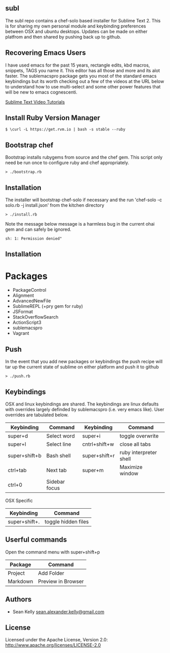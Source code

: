## subl 

The subl repo contains a chef-solo based installer for Sublime Text 2. This is for sharing my own personal module and keybinding preferences between OSX and ubuntu desktops.  Updates can be made on either platfrom and then shared by pushing back up to github.

## Recovering Emacs Users
I have used emacs for the past 15 years, rectangle edits, kbd macros, snippets, TAGS you name it.  This editor has all those and more and its alot faster.  The sublemacspro package gets you most of the standard emacs keybindings but its worth checking out a few of the videos at the URL below to understand how to use multi-select and some other power features that will be new to emacs cognescenti. 

[Sublime Text Video Tutorials](https://tutsplus.com/course/improve-workflow-in-sublime-text-2/)
 

## Install Ruby Version Manager

```
$ \curl -L https://get.rvm.io | bash -s stable --ruby
```
## Bootstrap chef

Bootstrap installs rubygems from source and the chef gem.  This script only need be run once to configure ruby and chef appropriately. 

```
> ./bootstrap.rb
```
## Installation 
The installer will bootstrap chef-solo if necessary and the run 'chef-solo -c solo.rb -j install.json' from the kitchen directory

```
> ./install.rb
```
Note the message below message is a harmless bug in the current ohai gem and can safely be ignored. 

```
sh: 1: Permission denied"
```

## Installation 
# Packages
* PackageControl
* Alignment
* AdvancedNewFile
* SublimeREPL (+pry gem for ruby)
* JSFormat
* StackOverflowSearch
* ActionScript3
* sublemacspro
* Vagrant

## Push
In the event that you add new packages or keybindings the push recipe will tar up the current state of sublime on either platform and push it to github

```
> ./push.rb
```

## Keybindings

OSX and linux keybindings are shared.  The keybindings are linux defaults with overrides largely definded by sublemacspro (i.e. very emacs like).  User overrides are tabulated below. 

Keybinding    | Command       | Keybinding    | Command           
------------  | ------------- | ------------  | ----------------  
super+d       | Select word   | super+i       | toggle overwrite  
super+l       | Select line   | cntrl+shift+w | close all tabs    
super+shift+b | Bash shell    | super+shift+r | ruby interpreter shell
ctrl+tab      | Next tab      | super+m       | Maximize window
ctrl+0        | Sidebar focus | 

OSX Specific

Keybinding    | Command       
------------  | -------------------  
super+shift+. | toggle hidden files 

## Userful commands
Open the command menu with super+shift+p

Package             | Command       
------------        | -------------------  
Project             | Add Folder
Markdown            | Preview in Browser

## Authors

* Sean Kelly sean.alexander.kelly@gmail.com

## License

Licensed under the Apache License, Version 2.0: http://www.apache.org/licenses/LICENSE-2.0

